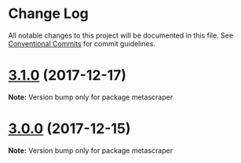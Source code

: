 # Change Log

All notable changes to this project will be documented in this file.
See [Conventional Commits](https://conventionalcommits.org) for commit guidelines.

<a name="3.1.0"></a>
# [3.1.0](https://github.com/microlinkhq/metascraper/compare/v3.0.0...v3.1.0) (2017-12-17)




**Note:** Version bump only for package metascraper

<a name="3.0.0"></a>
# [3.0.0](https://github.com/microlinkhq/metascraper/compare/2.0.0...3.0.0) (2017-12-15)




**Note:** Version bump only for package metascraper
